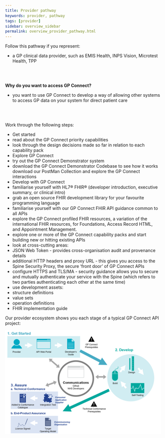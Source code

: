 ```yaml
---
title: Provider pathway
keywords: provider, pathway
tags: [provider]
sidebar: overview_sidebar
permalink: overview_provider_pathway.html
---
```


Follow this pathway if you represent:

-   a GP clinical data provider, such as EMIS Health, INPS Vision,  Microtest Health, TPP
<br/> 
<br/> 

**Why do you want to access GP Connect?**
-   you want to use GP Connect to develop a way of allowing other systems to access GP data on your system for direct patient care
<br/> 
<br/> 

Work through the following steps:

-   Get started
 - read about the GP Connect priority capabilities
 - look through the design decisions made so far in relation to each capability pack
-   Explore GP Connect
 - try out the GP Connect Demonstrator system
 - download the GP Connect Demonstrator Codebase to see how it works
download our PostMan Collection and explore the GP Connect interactions
-   Develop with GP Connect
 - familiarise yourself with HL7® FHIR® (developer introduction, executive summary, or clinical intro)
 - grab an open source FHIR development library for your favourite programming language
 - familiarise yourself with our GP Connect FHIR API guidance common to all APIs
 - explore the GP Connect profiled FHIR resources, a variation of the international FHIR resources, for Foundations, Access Record HTML, and Appointment Management.
 - explore one or more of the GP Connect capability packs and start building new or hitting existing APIs
 - look at cross-cutting areas:
  - JSON Web Token - provides cross-organisation audit and provenance details
  - additional HTTP headers and proxy URL - this gives you access to the Spine Security Proxy, the secure ‘front door’ of GP Connect APIs
  - configure HTTPS and TLS/MA - security guidance allows you to secure and mutually authenticate your service with the Spine (which refers to two parties authenticating each other at the same time)
 - use development assets:
 - structure definitions
 - value sets
 - operation definitions
 - FHIR implementation guide


Our provider ecosystem shows you each stage of a typical GP Connect API project:

![Img](images/overview/API_Ecosystem_Diagram_Provider.png)
